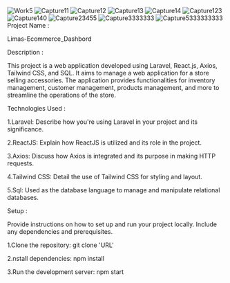 
![Work5](https://github.com/Salima-Daouame/Limas-Dashbord/assets/121999361/774a1853-9f97-4d07-97fa-94f47d91dd40)
![Capture11](https://github.com/Salima-Daouame/Limas-Dashbord/assets/121999361/34abdf9e-5de5-480c-8962-5606fe7e513d)
![Capture12](https://github.com/Salima-Daouame/Limas-Dashbord/assets/121999361/e30da325-0757-4231-a59f-8b7157db728d)
![Capture13](https://github.com/Salima-Daouame/Limas-Dashbord/assets/121999361/f3541af2-4f62-4283-85b6-fd8abeaa662d)
![Capture14](https://github.com/Salima-Daouame/Limas-Dashbord/assets/121999361/f10bbd15-743a-46d3-b0d6-440ecddecf49)
![Capture123](https://github.com/Salima-Daouame/Limas-Dashbord/assets/121999361/76cd4c74-0de7-4951-9854-c82e30f86e6a)
![Capture140](https://github.com/Salima-Daouame/Limas-Dashbord/assets/121999361/cb9cad00-6c6b-49a8-ae1a-3490f16ca09a)
![Capture23455](https://github.com/Salima-Daouame/Limas-Dashbord/assets/121999361/3a270210-df6d-45c0-b66a-98141d5e04ee)
![Capture3333333](https://github.com/Salima-Daouame/Limas-Dashbord/assets/121999361/3cc17023-704f-46b2-bfd5-4918a3a7dca8)
![Capture5333333333](https://github.com/Salima-Daouame/Limas-Dashbord/assets/121999361/9f799f13-8837-408a-b28e-a7f780c48525)
Project Name : 

Limas-Ecommerce_Dashbord

Description :

This project is a web application developed using Laravel, React.js, Axios, Tailwind CSS, and SQL. It aims to manage a web application for a store selling accessories.
The application provides functionalities for inventory management, customer management, products management, and more to streamline the operations of the store.

Technologies Used :

1.Laravel: Describe how you're using Laravel in your project and its significance.

2.ReactJS: Explain how ReactJS is utilized and its role in the project.

3.Axios: Discuss how Axios is integrated and its purpose in making HTTP requests.

4.Tailwind CSS: Detail the use of Tailwind CSS for styling and layout.

5.Sql: Used as the database language to manage and manipulate relational databases. 

Setup :

Provide instructions on how to set up and run your project locally. Include any dependencies and prerequisites.

1.Clone the repository: git clone 'URL'

2.nstall dependencies: npm install

3.Run the development server: npm start
